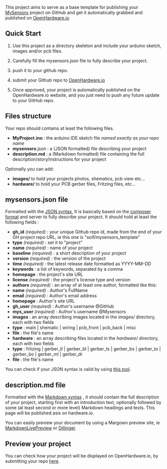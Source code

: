 This project aims to serve as a base template for publishing your [MySensors](https://www.mysensors.org/) project on GitHub and get it automatically grabbed and published on [OpenHardware.io](https://www.openhardware.io/)


## Quick Start

1. Use this project as a directory skeleton and include your arduino sketch, images and/or pcb files.

2.  Carefully fill the mysensors.json file to fully describe your project.

3. push it to your github repo.

4. submit your Github repo to [OpenHardware.io](https://www.openhardware.io/)

5. Once approved, your project is automatically published on the OpenHardware.io website, and you just need to push any future update to your GitHub repo.


## Files structure
Your repo should contains at least the following files.

- **MyProject.ino** : the arduino IDE sketch file *named exactly as your repo name*
- **mysensors**.json : a (JSON formatted) file describing your project
- **description.md** : a (Markdown formatted) file containing the full description/story/instructions for your project 

Optionally you can add:
- **images/** to hold your projects photos, shematics, pcb view etc...
- **hardware/** to hold your PCB gerber files, Fritzing files, etc...


## mysensors.json file
Formatted with the [JSON syntax](http://www.w3schools.com/json/json_syntax.asp), It is basically based on the [composer format](https://getcomposer.org/doc/04-schema.md) and server to fully describe your project. It should hold at least the following fields :

- **gh_id** *(required)* 	: your unique Github repo id, made from the end of your GH project repo URL, ie this one is "soif/mysensors_template"
- **type** *(required)* 	: set it to "project"
- **name** *(required)* 	: name of your project
- **baseline** *(required)* : a short description of your project
- **version** *(required)* 	: the version of the project
- **time** *(required)* 	: the latest release date formatted as YYYY-MM-DD
- **keywords** 				: a list of keywords, separated by a comma
- **homepage** 				: the project's site URL
- **license** *(required)* 	: the project's license type and version
- **authors** *(required)* 	:  an array of at least one author, formatted like this:
 - **name** *(required)* 		: Author's FullName
 - **email** *(required)*		: Author's email address
 - **homepage**					: Author's site URL
 - **gh_user** *(required)* 	: Author's username @GitHub
 - **mys_user** *(required)* 	: Author's username @Mysensors
- **images** 				:  an array describing images located in the *images/* directory, each with two fields
 - **type**						:  main | shematic | wiring | pcb_front | pcb_back | misc
 - **file**						:  the file's name
- **hardware** 				:  an array describing files located in the *hardware/* directory, each with two fields
 - **type**						:  fritzing | gerber_tl | gerber_bl | gerber_ts | gerber_bs | gerber_to | gerber_bo | gerber_ml | gerber_dr
 - **file**						:  the file's name

You can check if your JSON syntax is valid by using [this tool](http://jsonlint.com/).


## description.md file

Formatted with the [Markdown syntax](https://help.github.com/articles/markdown-basics/) , it should contain the full description of your project, starting first with an introduction text, optionally followed by some (at least second or more level) Markdown headings and texts.
This page will be published asis on hardware.io. 

You can easily preview your document by using a Margown preview site, ie [MarkdownLivePreview](http://markdownlivepreview.com/) or [Dillinger](http://dillinger.io/).


## Preview your project
You can check how your project will be displayed on OpenHardware.io, by submitting your repo [here](https://jsfiddle.net/soif/ek5j7pao/).